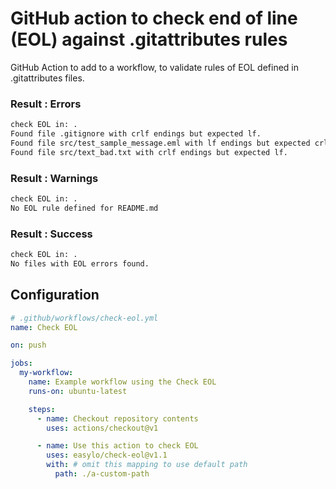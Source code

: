 
# GitHub action to check end of line (EOL) against .gitattributes rules

GitHub Action to add to a workflow, to validate rules of EOL defined in .gitattributes files.


### Result : Errors

```bash
check EOL in: .
Found file .gitignore with crlf endings but expected lf.
Found file src/test_sample_message.eml with lf endings but expected crlf.
Found file src/text_bad.txt with crlf endings but expected lf.
```

### Result : Warnings

```bash
check EOL in: .
No EOL rule defined for README.md
```

### Result : Success

```bash
check EOL in: .
No files with EOL errors found.
```


## Configuration

```yml
# .github/workflows/check-eol.yml
name: Check EOL

on: push

jobs:
  my-workflow:
    name: Example workflow using the Check EOL
    runs-on: ubuntu-latest

    steps:
      - name: Checkout repository contents
        uses: actions/checkout@v1

      - name: Use this action to check EOL 
        uses: easylo/check-eol@v1.1
        with: # omit this mapping to use default path
          path: ./a-custom-path
```